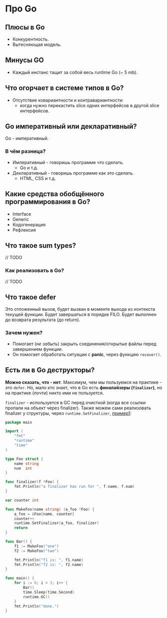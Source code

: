 # Про Go

## Плюсы в Go

- Конкурентность. 
- Вытесняющая модель.

## Минусы GO

- Каждый инстанс тащит за собой весь runtime Go (~ 5 mb).

## Что огорчает в системе типов в Go?

- Отсутствие ковариантности и контравариантности:
	- когда нужно перекастить slice одних интерфейсов в другой slice интерфейсов.

## Go императивный или декларативный?

Go - императивный.

### В чём разница?

- Императивный - говоришь программе что сделать.
	- Go и т.д.
- Декларативный - говоришь программе как это сделать.
	- HTML, CSS и т.д.

## Какие средства обобщённого программирования в Go?

- Interface
- Generic
- Кодогенерация
- Рефлексия

## Что такое sum types?

// TODO

### Как реализовать в Go?

// TODO

## Что такое defer

Это отложенный вызов, будет вызван в моменте выхода из контекста текущей функции. Будет завершаться в порядке FILO. Будет выполнен до возврата результата (до return).

### Зачем нужен?

- Помогает (_не забыть_) закрыть соединения/открытые файлы перед завершением функции.
- Он помогает обработать ситуации с **panic**, через функцию `recover()`.

## Есть ли в Go деструкторы?

**Можно сказать, что - нет**. Максимум, чем мы пользуемся на практике - это `defer`. 
Но, мало кто знает, что в Go есть **финалайзеры (`finalizer`)**, но на практике (*почти*) никто ими не пользуется.

`finalizer` - используется в GC перед очисткой (когда все ссылки пропали на объект через finalizer).
Также можем сами реализовать finalizer у структуры, через `runtime.SetFinalizer`, [пример1](https://gist.github.com/deltamobile/6511901):

```go
package main

import (
	"fmt"
	"runtime"
	"time"
)

type Foo struct {
	name string
	num  int
}

func finalizer(f *Foo) {
	fmt.Println("a finalizer has run for ", f.name, f.num)
}

var counter int

func MakeFoo(name string) (a_foo *Foo) {
	a_foo = &Foo{name, counter}
	counter++
	runtime.SetFinalizer(a_foo, finalizer)
	return
}

func Bar() {
	f1 := MakeFoo("one")
	f2 := MakeFoo("two")

	fmt.Println("f1 is: ", f1.name)
	fmt.Println("f2 is: ", f2.name)
}

func main() {
	for i := 0; i < 3; i++ {
		Bar()
		time.Sleep(time.Second)
		runtime.GC()
	}
	fmt.Println("done.")
}

```
